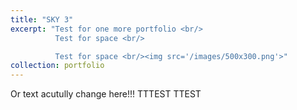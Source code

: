 ```yaml
---
title: "SKY 3"
excerpt: "Test for one more portfolio <br/>
          Test for space <br/>

          Test for space <br/><img src='/images/500x300.png'>"
collection: portfolio
---
```


Or text acutully change here!!!
TTTEST
TTEST

